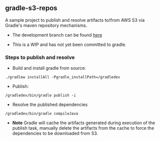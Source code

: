 ## gradle-s3-repos
A sample project to publish and resolve artifacts to/from AWS S3 via Gradle's maven repository mechanisms.
- The development branch can be found [here](https://github.com/adrianbk/gradle/tree/s3-maven-publish)

- This is a WIP and has not yet been committed to gradle.

### Steps to publish and resolve

- Build and install gradle from source:

```./gradlew installAll -Pgradle_installPath=/gradledev```

- Publish:

```/gradledev/bin/gradle publish -i```

- Resolve the published dependencies

```/gradledev/bin/gradle compileJava```

  - __Note__ Gradle will cache the artifacts generated during execution of the publish task, manually delete the artifacts from the cache to
  force the dependencies to be downloaded from S3.
